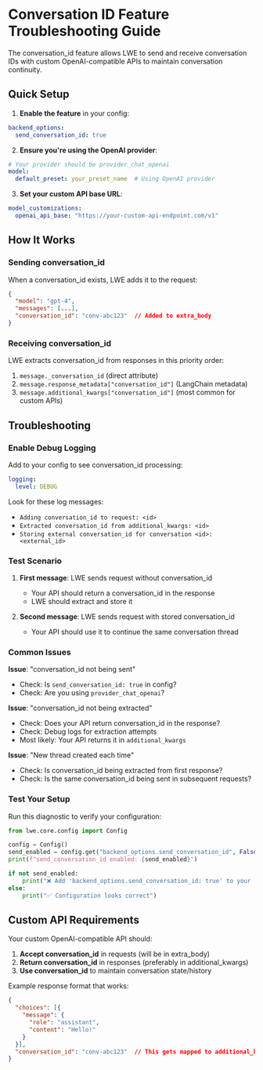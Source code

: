 # Conversation ID Feature Troubleshooting Guide

The conversation_id feature allows LWE to send and receive conversation IDs with custom OpenAI-compatible APIs to maintain conversation continuity.

## Quick Setup

1. **Enable the feature** in your config:
```yaml
backend_options:
  send_conversation_id: true
```

2. **Ensure you're using the OpenAI provider**:
```yaml
# Your provider should be provider_chat_openai
model:
  default_preset: your_preset_name  # Using OpenAI provider
```

3. **Set your custom API base URL**:
```yaml
model_customizations:
  openai_api_base: "https://your-custom-api-endpoint.com/v1"
```

## How It Works

### Sending conversation_id
When a conversation_id exists, LWE adds it to the request:
```json
{
  "model": "gpt-4",
  "messages": [...],
  "conversation_id": "conv-abc123"  // Added to extra_body
}
```

### Receiving conversation_id
LWE extracts conversation_id from responses in this priority order:
1. `message._conversation_id` (direct attribute)
2. `message.response_metadata["conversation_id"]` (LangChain metadata)
3. `message.additional_kwargs["conversation_id"]` (most common for custom APIs)

## Troubleshooting

### Enable Debug Logging
Add to your config to see conversation_id processing:
```yaml
logging:
  level: DEBUG
```

Look for these log messages:
- `Adding conversation_id to request: <id>`
- `Extracted conversation_id from additional_kwargs: <id>`
- `Storing external conversation_id for conversation <id>: <external_id>`

### Test Scenario
1. **First message**: LWE sends request without conversation_id
   - Your API should return a conversation_id in the response
   - LWE should extract and store it

2. **Second message**: LWE sends request with stored conversation_id
   - Your API should use it to continue the same conversation thread

### Common Issues

**Issue**: "conversation_id not being sent"
- Check: Is `send_conversation_id: true` in config?
- Check: Are you using `provider_chat_openai`?

**Issue**: "conversation_id not being extracted"
- Check: Does your API return conversation_id in the response?
- Check: Debug logs for extraction attempts
- Most likely: Your API returns it in `additional_kwargs`

**Issue**: "New thread created each time"
- Check: Is conversation_id being extracted from first response?
- Check: Is the same conversation_id being sent in subsequent requests?

### Test Your Setup

Run this diagnostic to verify your configuration:

```python
from lwe.core.config import Config

config = Config()
send_enabled = config.get("backend_options.send_conversation_id", False)
print(f"send_conversation_id enabled: {send_enabled}")

if not send_enabled:
    print("❌ Add 'backend_options.send_conversation_id: true' to your config")
else:
    print("✅ Configuration looks correct")
```

## Custom API Requirements

Your custom OpenAI-compatible API should:

1. **Accept conversation_id** in requests (will be in extra_body)
2. **Return conversation_id** in responses (preferably in additional_kwargs)
3. **Use conversation_id** to maintain conversation state/history

Example response format that works:
```json
{
  "choices": [{
    "message": {
      "role": "assistant", 
      "content": "Hello!"
    }
  }],
  "conversation_id": "conv-abc123"  // This gets mapped to additional_kwargs
}
```